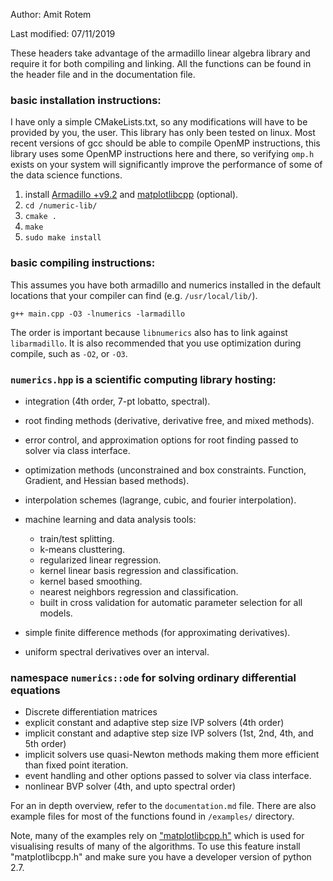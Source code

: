 Author: Amit Rotem

Last modified: 07/11/2019

These headers take advantage of the armadillo linear algebra library and require it for both compiling and linking.
All the functions can be found in the header file and in the documentation file.

### basic installation instructions:
I have only a simple CMakeLists.txt, so any modifications will have to be provided by you, the user. This library has only been tested on linux. Most recent versions of gcc should be able to compile OpenMP instructions, this library uses some OpenMP instructions here and there, so verifying `omp.h` exists on your system will significantly improve the performance of some of the data science functions.
1. install [Armadillo +v9.2](http://arma.sourceforge.net/) and [matplotlibcpp](https://github.com/lava/matplotlib-cpp) (optional).
1. `cd /numeric-lib/`
1. `cmake .`
1. `make`
1. `sudo make install`

### basic compiling instructions:
This assumes you have both armadillo and numerics installed in the default locations that your compiler can find (e.g. `/usr/local/lib/`).
```
g++ main.cpp -O3 -lnumerics -larmadillo
```
The order is important because `libnumerics` also has to link against `libarmadillo`. It is also recommended that you use optimization during compile, such as `-O2`, or `-O3`.

### `numerics.hpp` is a scientific computing library hosting:
* integration (4th order, 7-pt lobatto, spectral).

* root finding methods (derivative, derivative free, and mixed methods).
* error control, and approximation options for root finding passed to solver via class interface.

* optimization methods (unconstrained and box constraints. Function, Gradient, and Hessian based methods).

* interpolation schemes (lagrange, cubic, and fourier interpolation).

* machine learning and data analysis tools:
    * train/test splitting.
    * k-means clusttering.
    * regularized linear regression.
    * kernel linear basis regression and classification.
    * kernel based smoothing.
    * nearest neighbors regression and classification.
    * built in cross validation for automatic parameter selection for all models.

* simple finite difference methods (for approximating derivatives).
* uniform spectral derivatives over an interval.

### namespace `numerics::ode` for solving ordinary differential equations
* Discrete differentiation matrices
* explicit constant and adaptive step size IVP solvers (4th order)
* implicit constant and adaptive step size IVP solvers (1st, 2nd, 4th, and 5th order)
* implicit solvers use quasi-Newton methods making them more efficient than fixed point iteration.
* event handling and other options passed to solver via class interface.
* nonlinear BVP solver (4th, and upto spectral order)

For an in depth overview, refer to the `documentation.md` file. There are also example files for most of the functions found in `/examples/` directory.

Note, many of the examples rely on ["matplotlibcpp.h"](https://github.com/lava/matplotlib-cpp) which is used for visualising results of many of the algorithms. To use this feature install "matplotlibcpp.h" and make sure you have a developer version of python 2.7.